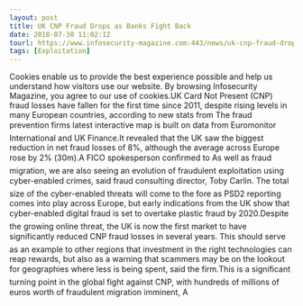 ```yaml
---
layout: post
title: UK CNP Fraud Drops as Banks Fight Back
date: 2018-07-30 11:02:12
tourl: https://www.infosecurity-magazine.com:443/news/uk-cnp-fraud-drops-as-banks-fight/
tags: [Exploitation]
---
```

Cookies enable us to provide the best experience possible and help us understand how visitors use our website. By browsing Infosecurity Magazine, you agree to our use of cookies.UK Card Not Present (CNP) fraud losses have fallen for the first time since 2011, despite rising levels in many European countries, according to new stats from The fraud prevention firms latest interactive map is built on data from Euromonitor International and UK Finance.It revealed that the UK saw the biggest reduction in net fraud losses of 8%, although the average across Europe rose by 2% (30m).A FICO spokesperson confirmed to As well as fraud migration, we are also seeing an evolution of fraudulent exploitation using cyber-enabled crimes, said fraud consulting director, Toby Carlin. The total size of the cyber-enabled threats will come to the fore as PSD2 reporting comes into play across Europe, but early indications from the UK show that cyber-enabled digital fraud is set to overtake plastic fraud by 2020.Despite the growing online threat, the UK is now the first market to have significantly reduced CNP fraud losses in several years. This should serve as an example to other regions that investment in the right technologies can reap rewards, but also as a warning that scammers may be on the lookout for geographies where less is being spent, said the firm.This is a significant turning point in the global fight against CNP, with hundreds of millions of euros worth of fraudulent migration imminent, A 